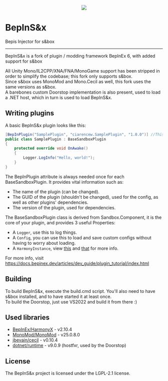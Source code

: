 ﻿<p align="center">
    <img src="assets/logos/icon.png">
</p>

# BepInS&x

Bepis Injector for s&box

---

BepInS&x is a fork of plugin / modding framework BepInEx 6, with added support for s&box

All Unity Mono/IL2CPP/XNA/FNA/MonoGame support has been stripped in order to simplify the codebase; this fork only supports s&box.  
Since s&box uses MonoMod and Mono.Cecil as well, this fork uses the same versions as s&box.  
A barebones custom Doorstop implementation is also present, used to load a .NET host, which in turn is used to load BepInS&x.  

## Writing plugins  
A basic BepInS&x plugin looks like this:  
```CS
[BepInPlugin("SamplePlugin", "ciarencew.SamplePlugin", "1.0.0")] //This is what the chainloader will look for to load a plugin, it won't load without it
public class SamplePlugin : BaseSandboxPlugin
{
	protected override void OnAwake()
	{
		Logger.LogInfo("Hello, world!");
	}
}
```  
  
The BepInPlugin attribute is always needed once for each BaseSandboxPlugin. It provides vital information such as:  
- The name of the plugin (can be changed).  
- The GUID of the plugin (shouldn't be changed), used for the config, as well as other plugins' dependencies.  
- The version of the plugin, used for dependencies.  
  
The BaseSandboxPlugin class is derived from Sandbox.Component, it is the core of your plugin, and provides 3 useful Properties:  
- A `Logger`, use this to log things.  
- A `Config`, you can use this to load and save custom configs without having to worry about loading.  
- A `HarmonyInstance`, view [this](https://harmony.pardeike.net/articles/intro.html) and [that](https://github.com/BepInEx/HarmonyX/wiki) for more info.   
  
For more info, visit https://docs.bepinex.dev/articles/dev_guide/plugin_tutorial/index.html  

## Building  
To build BepInS&x, execute the build.cmd script. You'll also need to have s&box installed, and to have started it at least once.  
To build the Doorstop, just use VS2022 and build it from there :)

## Used libraries

- [BepInEx/HarmonyX](https://github.com/BepInEx/HarmonyX) - v2.10.4
- [MonoMod/MonoMod](https://github.com/MonoMod/MonoMod) - v25.0.8.0
- [jbevain/cecil](https://github.com/jbevain/cecil) - v0.10.4
- [dotnet/runtime](https://github.com/dotnet/runtime) - v9.0.9 (hostfxr, used by the Doorstop)

## License

The BepInS&x project is licensed under the LGPL-2.1 license.

